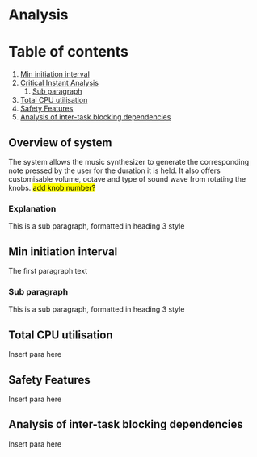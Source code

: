 # Analysis

# Table of contents
1. [Min initiation interval](#time_analysis)
2. [Critical Instant Analysis](#paragraph1)
    1. [Sub paragraph](#subparagraph1)
4. [Total CPU utilisation](#CPU_utilisation)
5. [Safety Features](#safety_features)
6. [Analysis of inter-task blocking dependencies](#intertask_blocking)


## Overview of system <a name="link1"></a>
The system allows the music synthesizer to generate the corresponding note pressed by the user for the duration it is held. It also offers customisable volume, octave and type of sound wave from rotating the knobs. <mark>add knob number?</mark>

### Explanation <a name="explanation"></a>
This is a sub paragraph, formatted in heading 3 style

## Min initiation interval <a name="time_analysis"></a>
The first paragraph text

### Sub paragraph <a name="subparagraph1"></a>
This is a sub paragraph, formatted in heading 3 style

## Total CPU utilisation <a name="CPU_utilisation"></a>
Insert para here

## Safety Features <a name="safety_features"></a>
Insert para here

## Analysis of inter-task blocking dependencies <a name="intertask_blocking"></a>
Insert para here


